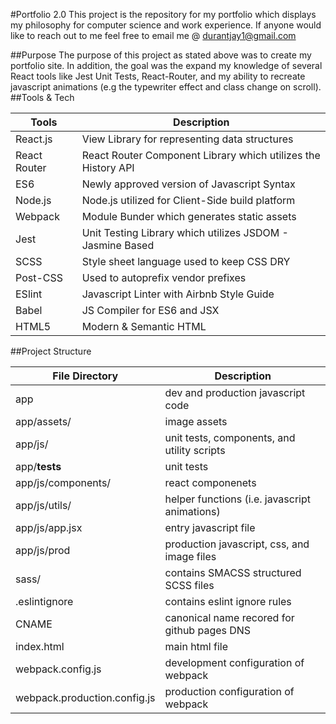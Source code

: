 #Portfolio 2.0
This project is the repository for my portfolio which displays my philosophy for computer science and work experience. If anyone would like to reach out to me feel free to email me @ durantjay1@gmail.com

##Purpose
The purpose of this project as stated above was to create my portfolio site. In addition, the goal was the expand my knowledge of several React tools like Jest Unit Tests, React-Router, and my ability to recreate javascript animations (e.g the typewriter effect and class change on scroll).
##Tools & Tech

| Tools | Description |
| ------------ | ------------------------------------------------------------- |
| React.js | View Library for representing data structures |
| React Router | React Router Component Library which utilizes the History API |
| ES6 | Newly approved version of Javascript Syntax |
| Node.js | Node.js utilized for Client-Side build platform |
| Webpack | Module Bunder which generates static assets |
| Jest | Unit Testing Library which utilizes JSDOM - Jasmine Based |
| SCSS | Style sheet language used to keep CSS DRY |
| Post-CSS | Used to autoprefix vendor prefixes |
| ESlint | Javascript Linter with Airbnb Style Guide |
| Babel | JS Compiler for ES6 and JSX |
| HTML5 | Modern & Semantic HTML |

##Project Structure

| File Directory | Description |
| --------------------------- | ------------------------------------ |
| app | dev and production javascript code |
| app/assets/ | image assets |
| app/js/ | unit tests, components, and utility scripts |
| app/__tests__ | unit tests |
| app/js/components/ | react componenets |
| app/js/utils/ | helper functions (i.e. javascript animations) |
| app/js/app.jsx | entry javascript file |
| app/js/prod | production javascript, css, and image files |
| sass/ | contains SMACSS structured SCSS files |
| .eslintignore | contains eslint ignore rules |
| CNAME | canonical name recored for github pages DNS |
| index.html | main html file |
| webpack.config.js | development configuration of webpack |
| webpack.production.config.js | production configuration of webpack |
 
